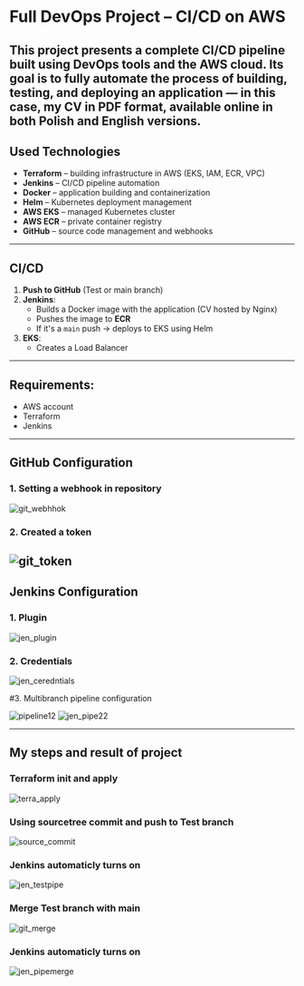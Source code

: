 # Full DevOps Project – CI/CD on AWS

This project presents a complete CI/CD pipeline built using DevOps tools and the AWS cloud. Its goal is to fully automate the process of building, testing, and deploying an application — in this case, my CV in PDF format, available online in both Polish and English versions.
---
## Used Technologies

- **Terraform** – building infrastructure in AWS (EKS, IAM, ECR, VPC)
- **Jenkins** – CI/CD pipeline automation  
- **Docker** – application building and containerization  
- **Helm** – Kubernetes deployment management  
- **AWS EKS** – managed Kubernetes cluster  
- **AWS ECR** – private container registry  
- **GitHub** – source code management and webhooks  

---

## CI/CD

1. **Push to GitHub** (Test or main branch)
2. **Jenkins**:
   - Builds a Docker image with the application (CV hosted by Nginx)
   - Pushes the image to **ECR**
   - If it's a `main` push → deploys to EKS using Helm
3. **EKS**:
   - Creates a Load Balancer
---
## Requirements:
- AWS account 
- Terraform
- Jenkins
---
## GitHub Configuration

### 1. Setting a webhook in repository
![git_webhhok](https://github.com/user-attachments/assets/f37a9b4b-e30c-48e1-8dee-7315f8262915)

### 2. Created a token
![git_token](https://github.com/user-attachments/assets/ebdd52a5-6bde-4998-b5d5-14fda4a9ebec)
---
## Jenkins Configuration
### 1. Plugin

![jen_plugin](https://github.com/user-attachments/assets/c9a178c5-50f2-4d76-98bf-7979bfa82748)

### 2. Credentials

![jen_ceredntials](https://github.com/user-attachments/assets/d58a055e-a3b4-4ad0-8776-9763081e675a)

#3. Multibranch pipeline configuration

![pipeline12](https://github.com/user-attachments/assets/ef428fc7-6f2e-4f5b-b3ca-56f943e1fbf5)
![jen_pipe22](https://github.com/user-attachments/assets/31c027f9-5eb1-4a54-a599-879c77ca6701)

---

## My steps and result of project
### Terraform init and apply
![terra_apply](https://github.com/user-attachments/assets/16acf046-f912-46c1-aa18-f8cc0c443083)


### Using sourcetree commit and push to Test branch
![source_commit](https://github.com/user-attachments/assets/61465f2b-2984-4a0f-a950-c5d25df4fd68)

### Jenkins automaticly turns on
![jen_testpipe](https://github.com/user-attachments/assets/e66b4cef-b16f-4ecc-91f8-f996161044f7)

### Merge Test branch with main
![git_merge](https://github.com/user-attachments/assets/6cdded74-71f0-4cbc-aa71-313abd220bf5)

### Jenkins automaticly turns on
![jen_pipemerge](https://github.com/user-attachments/assets/807a205a-49eb-4111-aac3-af822b4683ad)





